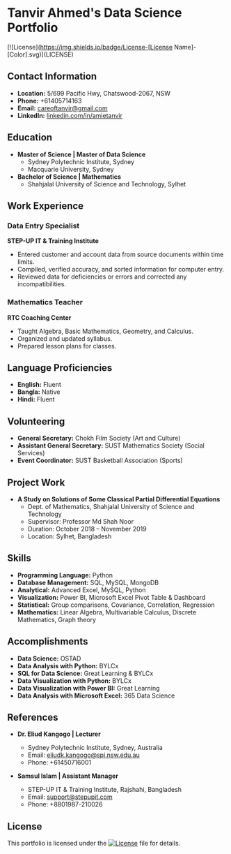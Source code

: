 # Tanvir Ahmed's Data Science Portfolio

[![License](https://img.shields.io/badge/License-[License Name]-[Color].svg)](LICENSE)

## Contact Information

- **Location:** 5/699 Pacific Hwy, Chatswood-2067, NSW
- **Phone:** +61405714163
- **Email:** careoftanvir@gmail.com 
- **LinkedIn:** [linkedin.com/in/amietanvir](linkedin.com/in/amietanvir)

## Education

- **Master of Science | Master of Data Science**
  - Sydney Polytechnic Institute, Sydney
  - Macquarie University, Sydney
- **Bachelor of Science | Mathematics**
  - Shahjalal University of Science and Technology, Sylhet

## Work Experience

### Data Entry Specialist
**STEP-UP IT & Training Institute**
- Entered customer and account data from source documents within time limits.
- Compiled, verified accuracy, and sorted information for computer entry.
- Reviewed data for deficiencies or errors and corrected any incompatibilities.

### Mathematics Teacher
**RTC Coaching Center**
- Taught Algebra, Basic Mathematics, Geometry, and Calculus.
- Organized and updated syllabus.
- Prepared lesson plans for classes.

## Language Proficiencies

- **English:** Fluent
- **Bangla:** Native
- **Hindi:** Fluent

## Volunteering

- **General Secretary:** Chokh Film Society (Art and Culture)
- **Assistant General Secretary:** SUST Mathematics Society (Social Services)
- **Event Coordinator:** SUST Basketball Association (Sports)

## Project Work

- **A Study on Solutions of Some Classical Partial Differential Equations**
  - Dept. of Mathematics, Shahjalal University of Science and Technology
  - Supervisor: Professor Md Shah Noor
  - Duration: October 2018 – November 2019
  - Location: Sylhet, Bangladesh

## Skills

- **Programming Language:** Python
- **Database Management:** SQL, MySQL, MongoDB
- **Analytical:** Advanced Excel, MySQL, Python
- **Visualization:** Power BI, Microsoft Excel Pivot Table & Dashboard
- **Statistical:** Group comparisons, Covariance, Correlation, Regression
- **Mathematics:** Linear Algebra, Multivariable Calculus, Discrete Mathematics, Graph theory

## Accomplishments

- **Data Science:** OSTAD
- **Data Analysis with Python:** BYLCx
- **SQL for Data Science:** Great Learning & BYLCx
- **Data Visualization with Python:** BYLCx
- **Data Visualization with Power BI:** Great Learning
- **Data Analysis with Microsoft Excel:** 365 Data Science

## References

- **Dr. Eliud Kangogo | Lecturer**
  - Sydney Polytechnic Institute, Sydney, Australia
  - Email: eliudk.kangogo@spi.nsw.edu.au
  - Phone: +61450716001

- **Samsul Islam | Assistant Manager**
  - STEP-UP IT & Training Institute, Rajshahi, Bangladesh
  - Email: support@stepupit.com
  - Phone: +8801987-210026

## License

This portfolio is licensed under the [![License](https://img.shields.io/badge/License-MIT-blue.svg)](LICENSE) file for details.


